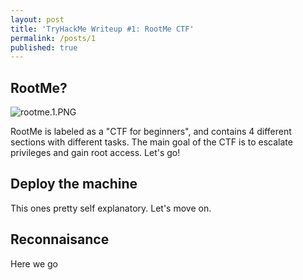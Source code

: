 ```yaml
---
layout: post
title: 'TryHackMe Writeup #1: RootMe CTF'
permalink: /posts/1
published: true
---
```

## RootMe?
![rootme.1.PNG]({{site.baseurl}}/_posts/rootme.1.PNG)

RootMe is labeled as a "CTF for beginners", and contains 4 different sections with different tasks. The main goal of the CTF is to escalate privileges and gain root access. Let's go!

## Deploy the machine

This ones pretty self explanatory. Let's move on.

## Reconnaisance

Here we go
